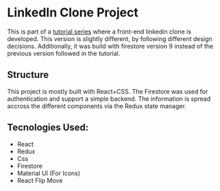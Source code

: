 # LinkedIn Clone Project
This is part of a [tutorial series](https://www.youtube.com/watch?v=QaYts9sPmcY) where a front-end linkedin clone is developed. This version is slightly different, by following different design decisions. Additionally, it was build with firestore version 9 instead of the previous version followed in the tutorial.

## Structure
This project is mostly built with React+CSS. The Firestore was used for authentication and support a simple backend. The information is spread accross the different components via the Redux state manager.

## Tecnologies Used:
- React
- Redux
- Css
- Firestore
- Material UI (For Icons)
- React Flip Move
